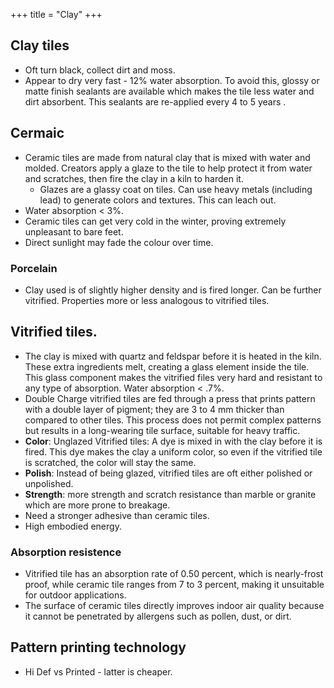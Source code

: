 +++
title = "Clay"
+++

## Clay tiles
- Oft turn black, collect dirt and moss.
- Appear to dry very fast - 12% water absorption. To avoid this, glossy or matte finish sealants are available which makes the tile less water and dirt absorbent. This sealants are re-applied every 4 to 5 years .

## Cermaic
- Ceramic tiles are made from natural clay that is mixed with water and molded. Creators apply a glaze to the tile to help protect it from water and scratches, then fire the clay in a kiln to harden it.
    - Glazes are a glassy coat on tiles. Can use heavy metals (including lead) to generate colors and textures. This can leach out.
- Water absorption < 3%.
- Ceramic tiles can get very cold in the winter, proving extremely unpleasant to bare feet.
- Direct sunlight may fade the colour over time.

### Porcelain 
- Clay used is of slightly higher density and is fired longer. Can be further vitrified. Properties more or less analogous to vitrified tiles.

## Vitrified tiles. 
- The clay is mixed with quartz and feldspar before it is heated in the kiln. These extra ingredients melt, creating a glass element inside the tile. This glass component makes the vitrified files very hard and resistant to any type of absorption. Water absorption < .7%.
- Double Charge vitrified tiles are fed through a press that prints pattern with a double layer of pigment; they are 3 to 4 mm thicker than compared to other tiles. This process does not permit complex patterns but results in a long-wearing tile surface, suitable for heavy traffic.
- **Color**: Unglazed Vitrified tiles: A dye is mixed in with the clay before it is fired. This dye makes the clay a uniform color, so even if the vitrified tile is scratched, the color will stay the same.
- **Polish**: Instead of being glazed, vitrified tiles are oft either polished or unpolished.
- **Strength**: more strength and scratch resistance than marble or granite which are more prone to breakage.
- Need a stronger adhesive than ceramic tiles.
- High embodied energy.

### Absorption resistence
- Vitrified tile has an absorption rate of 0.50 percent, which is nearly-frost proof, while ceramic tile ranges from 7 to 3 percent, making it unsuitable for outdoor applications.
- The surface of ceramic tiles directly improves indoor air quality because it cannot be penetrated by allergens such as pollen, dust, or dirt.

## Pattern printing technology
- Hi Def vs Printed - latter is cheaper.